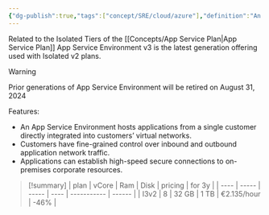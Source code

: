 ```yaml
---
{"dg-publish":true,"tags":["concept/SRE/cloud/azure"],"definition":"An App Service Environment is an Azure App Service feature that provides a fully isolated and dedicated environment for running App Service apps securely at high scale.","ms-learn-url":"https://learn.microsoft.com/en-us/azure/app-service/environment/overview","creation_date":"2024-05-02 22:00","permalink":"/concepts/azure-app-service-environment/","dgPassFrontmatter":true}
---
```



Related to the Isolated Tiers of the [[Concepts/App Service Plan\|App Service Plan]]
App Service Environment v3 is the latest generation offering used with Isolated v2 plans.

> [!warning] 
> Prior generations of App Service Environment will be retired on August 31, 2024

Features:
- An App Service Environment hosts applications from a single customer directly integrated into customers’ virtual networks. 
- Customers have fine-grained control over inbound and outbound application network traffic. 
- Applications can establish high-speed secure connections to on-premises corporate resources.


> [!summary] 
> | plan | vCore | Ram   | Disk | pricing     | for 3y |
> | ---- | ----- | ----- | ---- | ----------- | ------ |
> | I3v2 | 8     | 32 GB | 1 TB | €2.135/hour | -46%   |

